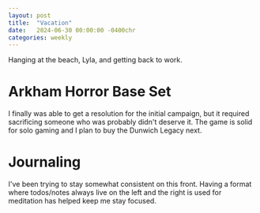 ```yaml
---
layout: post
title:  "Vacation"
date:   2024-06-30 00:00:00 -0400chr
categories: weekly
---
```


<style>
    .photo-block {
        text-align: center
    }
    .photo-block p {
        font-style: italic;
        margin-top: 15px;
    }
    .photo-block img {
        width: 75%;
    }
</style>

Hanging at the beach, Lyla, and getting back to work.   

# Arkham Horror Base Set
I finally was able to get a resolution for the initial campaign, but it required sacrificing someone who was probably didn't deserve it. The game is solid for solo gaming and I plan to buy the Dunwich Legacy next.

# Journaling
I've been trying to stay somewhat consistent on this front. Having a format where todos/notes always live on the left and the right is used for meditation has helped keep me stay focused. 

